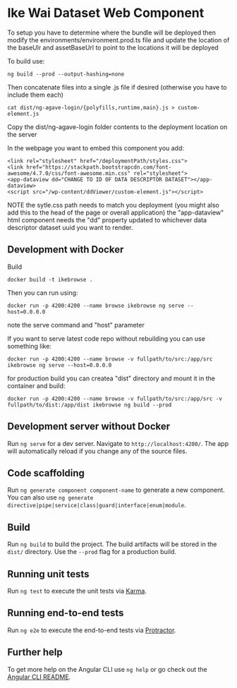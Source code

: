 # Ike Wai Dataset Web Component


To setup you have to determine where the bundle will be deployed then modify the environments/environment.prod.ts file and update the location of the baseUlr and assetBaseUrl to point to the locations it will be deployed

To build use:
```
ng build --prod --output-hashing=none
```

Then concatenate files into a single .js file if desired (otherwise you have to include them each)
```
cat dist/ng-agave-login/{polyfills,runtime,main}.js > custom-element.js
```

Copy the dist/ng-agave-login folder contents to the deployment location on the server


In the webpage you want to embed this component you add:
```
<link rel="stylesheet" href="/deploymentPath/styles.css">
<link href="https://stackpath.bootstrapcdn.com/font-awesome/4.7.0/css/font-awesome.min.css" rel="stylesheet">
<app-dataview dd="CHANGE TO ID OF DATA DESCRIPTOR DATASET"></app-dataview>
<script src="/wp-content/ddViewer/custom-element.js"></script>
```

NOTE the sytle.css path needs to match you deployment (you might also add this to the head of the page or overall application) the "app-dataview" html component needs the "dd" property updated to whichever data descriptor dataset uuid you want to render.


## Development with Docker

Build

```
docker build -t ikebrowse .
```

Then you can run using:
```
docker run -p 4200:4200 --name browse ikebrowse ng serve --host=0.0.0.0
```
note the serve command and "host" parameter

If you want to serve latest code repo without rebuilding you can use something like:

```
docker run -p 4200:4200 --name browse -v fullpath/to/src:/app/src ikebrowse ng serve --host=0.0.0.0
```

for production build you can createa  "dist" directory and mount it in the container and build:
```
docker run -p 4200:4200 --name browse -v fullpath/to/src:/app/src -v fullpath/to/dist:/app/dist ikebrowse ng build --prod
```


## Development server without Docker

Run `ng serve` for a dev server. Navigate to `http://localhost:4200/`. The app will automatically reload if you change any of the source files.




## Code scaffolding

Run `ng generate component component-name` to generate a new component. You can also use `ng generate directive|pipe|service|class|guard|interface|enum|module`.

## Build

Run `ng build` to build the project. The build artifacts will be stored in the `dist/` directory. Use the `--prod` flag for a production build.

## Running unit tests

Run `ng test` to execute the unit tests via [Karma](https://karma-runner.github.io).

## Running end-to-end tests

Run `ng e2e` to execute the end-to-end tests via [Protractor](http://www.protractortest.org/).

## Further help

To get more help on the Angular CLI use `ng help` or go check out the [Angular CLI README](https://github.com/angular/angular-cli/blob/master/README.md).
